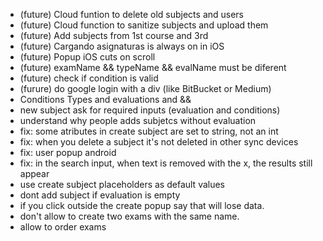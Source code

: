 - (future) Cloud funtion to delete old subjects and users
- (future) Cloud function to sanitize subjects and upload them
- (future) Add subjects from 1st course and 3rd
- (future) Cargando asignaturas is always on in iOS
- (future) Popup iOS cuts on scroll
- (future) examName && typeName && evalName must be diferent
- (future) check if condition is valid
- (furure) do google login with a div (like BitBucket or Medium)
- Conditions Types and evaluations and &&
- new subject ask for required inputs (evaluation and conditions)
- understand why people adds subjetcs without evaluation
- fix: some atributes in create subject are set to string, not an int
- fix: when you delete a subject it's not deleted in other sync devices
- fix: user popup android
- fix: in the search input, when text is removed with the x, the results still appear
- use create subject placeholders as default values
- dont add subject if evaluation is empty
- if you click outside the create popup say that will lose data.
- don't allow to create two exams with the same name.
- allow to order exams
